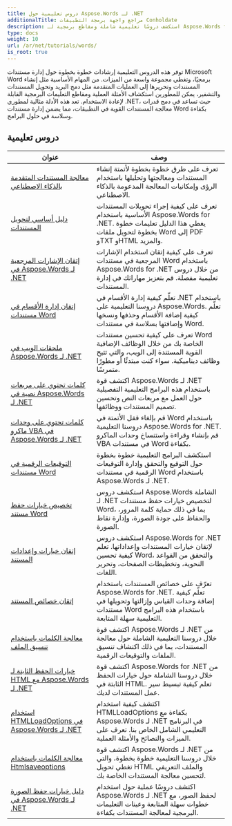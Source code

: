 ```yaml
---
title: دروس تعليمية حول Aspose.Words لـ .NET
additionalTitle: مراجع واجهة برمجة التطبيقات Conholdate
description: استكشف دروسًا تعليمية شاملة ومقاطع برمجية لـ Aspose.Words for .NET! بدءًا من الأساسيات المناسبة للمبتدئين وحتى الميزات المتقدمة، قم بتوفير تعليمات خطوة بخطوة.
type: docs
weight: 10
url: /ar/net/tutorials/words/
is_root: true
---
```


توفر هذه الدروس التعليمية إرشادات خطوة بخطوة حول إدارة مستندات Microsoft Word برمجيًا، وتغطي مجموعة واسعة من الميزات. من المهام الأساسية مثل إنشاء المستندات وتحريرها إلى العمليات المتقدمة مثل دمج البريد وتحويل المستندات والتشفير، يمكن للمطورين استكشاف الأمثلة العملية ومقاطع التعليمات البرمجية القابلة لإعادة الاستخدام. تعد هذه الأدلة مثالية لمطوري .NET، حيث تساعد في دمج قدرات معالجة المستندات القوية في التطبيقات، مما يضمن إدارة مستندات Word بكفاءة وسلاسة في حلول البرامج.

## دروس تعليمية
| عنوان | وصف |
| --- | --- | 
| [معالجة المستندات المتقدمة بالذكاء الاصطناعي](./advanced-ai-document-processing/) | تعرف على طرق خطوة بخطوة لأتمتة إنشاء المستندات ومعالجتها وتحليلها باستخدام الرؤى وإمكانيات المعالجة المدعومة بالذكاء الاصطناعي. |
| [دليل أساسي لتحويل المستندات](./essential-guide-document-conversions/) | تعرف على كيفية إجراء تحويلات المستندات الأساسية باستخدام Aspose.Words for .NET. يغطي هذا الدليل تعليمات خطوة بخطوة لتحويل ملفات Word إلى PDF وTXT وHTML والمزيد. | 
| [إتقان الإشارات المرجعية في Aspose.Words لـ .NET](./mastering-bookmarks/) | تعرف على كيفية إتقان استخدام الإشارات المرجعية في مستندات Word باستخدام Aspose.Words for .NET من خلال دروس تعليمية مفصلة. قم بتعزيز مهاراتك في إدارة المستندات. | 
| [إتقان إدارة الأقسام في مستندات Word](./section-management/) | تعلّم كيفية إدارة الأقسام في .NET باستخدام دروسنا التعليمية على Aspose.Words. تعلّم كيفية إضافة الأقسام وحذفها ونسخها وإضافتها بسلاسة في مستندات Word. | 
| [ملحقات الويب في Aspose.Words لـ .NET](./web-extensions/) | تعرف على كيفية تحسين مستندات Word الخاصة بك من خلال الوظائف الإضافية القوية المستندة إلى الويب، والتي تتيح وظائف ديناميكية. سواء كنت مبتدئًا أو مطورًا متمرسًا. | 
| [كلمات تحتوي على مربعات نصية في Aspose.Words لـ .NET](./words-with-textboxes/) | اكتشف قوة Aspose.Words لـ .NET باستخدام هذه البرامج التعليمية التفصيلية حول العمل مع مربعات النص وتحسين تصميم المستندات ووظائفها. | 
| [كلمات تحتوي على وحدات ماكرو VBA في Aspose.Words لـ .NET](./words-with-vba-macros/) | قم بإلغاء قفل الأتمتة في Word باستخدام دروسنا التعليمية Aspose.Words for .NET. قم بإنشاء وقراءة واستنساخ وحدات الماكرو VBA في مستندات Word بكفاءة. | 
| [التوقيعات الرقمية في مستندات Word](./digital-signatures/) | استكشف البرامج التعليمية خطوة بخطوة حول التوقيع والتحقق وإدارة التوقيعات الرقمية في مستندات Word باستخدام Aspose.Words لـ .NET. |
| [تخصيص خيارات حفظ مستند Word](./word-document-saving-options/) | استكشف دروس Aspose.Words الشاملة لـ .NET لتخصيص خيارات حفظ مستندات Word، بما في ذلك حماية كلمة المرور، والحفاظ على جودة الصورة، وإدارة نقاط الصورة. |
| [إتقان خيارات وإعدادات المستند](./mastering-document-options-and-settings/) | استكشف دروس Aspose.Words for .NET لإتقان خيارات المستندات وإعداداتها. تعلم كيفية تحسين Word، والتحقق من القواعد النحوية، وتخطيطات الصفحات، وتحرير اللغات. |
| [إتقان خصائص المستند](./mastering-document-properties/) | تعرّف على خصائص المستندات باستخدام Aspose.Words for .NET. تعلّم كيفية إضافة وحدات القياس وإزالتها وتحويلها في مستندات Word باستخدام هذه البرامج التعليمية سهلة المتابعة. |
| [معالجة الكلمات باستخدام تنسيق الملف](./words-processing-with-file-format/) | اكتشف قوة Aspose.Words لـ .NET من خلال دروسنا التعليمية الشاملة حول معالجة المستندات، بما في ذلك اكتشاف تنسيق الملفات والتوقيعات الرقمية. |
| [خيارات الحفظ الثابتة لـ HTML مع Aspose.Words لـ .NET](./html-fixed-save-options/) | اكتشف قوة Aspose.Words for .NET من خلال دروسنا الشاملة حول خيارات الحفظ الثابتة في HTML. تعلم كيفية تبسيط سير عمل المستندات لديك. |
| [استخدام HTMLLoadOptions في Aspose.Words لـ .NET](./use-htmlloadoptions/) | اكتشف كيفية استخدام HTMLLoadOptions بكفاءة مع Aspose.Words لـ .NET في البرنامج التعليمي الشامل الخاص بنا. تعرف على الميزات والنصائح والأمثلة العملية. |
| [معالجة الكلمات باستخدام Htmlsaveoptions](./words-processing-with-htmlsaveoptions/) | اكتشف قوة Aspose.Words لـ .NET من خلال دروسنا التعليمية خطوة بخطوة، والتي تغطي تحويل HTML والملف التعريفي لتحسين معالجة المستندات الخاصة بك. |
| [دليل خيارات حفظ الصورة في Aspose.Words لـ .NET](./guide-to-image-save-options/) | اكتشف دروسًا عملية حول استخدام Aspose.Words لـ .NET لحفظ الصور، مع خطوات سهلة المتابعة وعينات التعليمات البرمجية لمعالجة المستندات بكفاءة. |